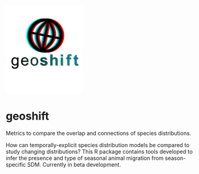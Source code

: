 <img src = "https://raw.githubusercontent.com/cjcampbell/geoshift/master/images/geoshift_hex1.png" width = 200 alt = "geoshift logo of a globe with 3d effect">

# geoshift
Metrics to compare the overlap and connections of species distributions.




How can temporally-explicit species distribution models be compared to study changing distributions? This R package contains tools developed to infer the presence and type of seasonal animal migration from season-specific SDM. Currently in beta development.
